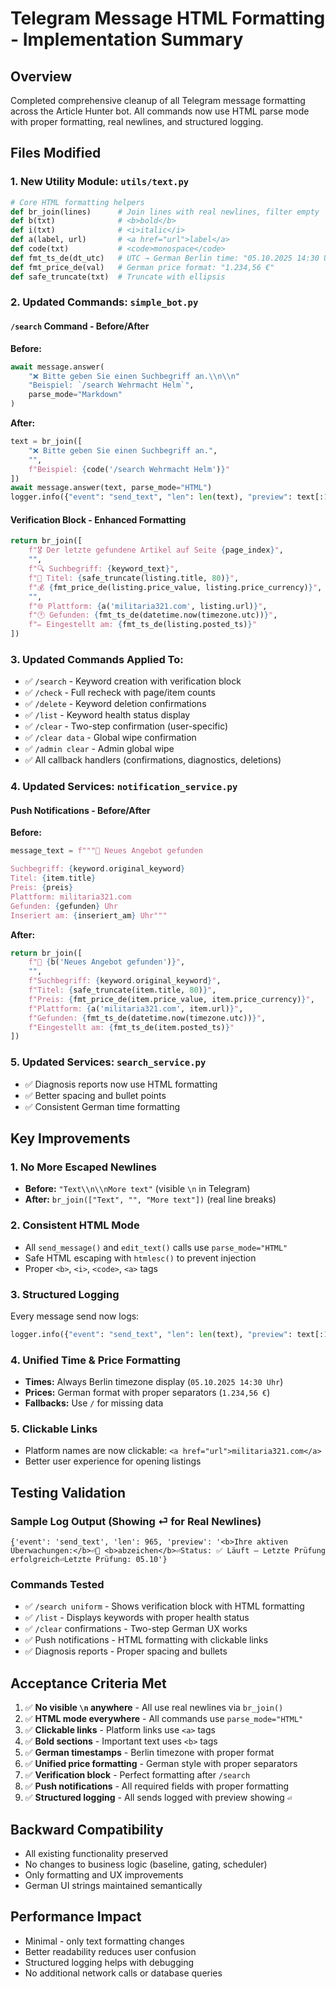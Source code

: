 # Telegram Message HTML Formatting - Implementation Summary

## Overview
Completed comprehensive cleanup of all Telegram message formatting across the Article Hunter bot. All commands now use HTML parse mode with proper formatting, real newlines, and structured logging.

## Files Modified

### 1. **New Utility Module: `utils/text.py`**
```python
# Core HTML formatting helpers
def br_join(lines)      # Join lines with real newlines, filter empty
def b(txt)              # <b>bold</b>
def i(txt)              # <i>italic</i>
def a(label, url)       # <a href="url">label</a>
def code(txt)           # <code>monospace</code>
def fmt_ts_de(dt_utc)   # UTC → German Berlin time: "05.10.2025 14:30 Uhr"
def fmt_price_de(val)   # German price format: "1.234,56 €"
def safe_truncate(txt)  # Truncate with ellipsis
```

### 2. **Updated Commands: `simple_bot.py`**

#### `/search` Command - Before/After
**Before:**
```python
await message.answer(
    "❌ Bitte geben Sie einen Suchbegriff an.\\n\\n"
    "Beispiel: `/search Wehrmacht Helm`",
    parse_mode="Markdown"
)
```

**After:**
```python
text = br_join([
    "❌ Bitte geben Sie einen Suchbegriff an.",
    "",
    f"Beispiel: {code('/search Wehrmacht Helm')}"
])
await message.answer(text, parse_mode="HTML")
logger.info({"event": "send_text", "len": len(text), "preview": text[:120].replace("\n", "⏎")})
```

#### Verification Block - Enhanced Formatting
```python
return br_join([
    f"🎖️ Der letzte gefundene Artikel auf Seite {page_index}",
    "",
    f"🔍 Suchbegriff: {keyword_text}",
    f"📝 Titel: {safe_truncate(listing.title, 80)}",
    f"💰 {fmt_price_de(listing.price_value, listing.price_currency)}",
    "",
    f"🌐 Plattform: {a('militaria321.com', listing.url)}",
    f"🕐 Gefunden: {fmt_ts_de(datetime.now(timezone.utc))}",
    f"✏️ Eingestellt am: {fmt_ts_de(listing.posted_ts)}"
])
```

### 3. **Updated Commands Applied To:**
- ✅ `/search` - Keyword creation with verification block
- ✅ `/check` - Full recheck with page/item counts
- ✅ `/delete` - Keyword deletion confirmations
- ✅ `/list` - Keyword health status display
- ✅ `/clear` - Two-step confirmation (user-specific)
- ✅ `/clear data` - Global wipe confirmation  
- ✅ `/admin clear` - Admin global wipe
- ✅ All callback handlers (confirmations, diagnostics, deletions)

### 4. **Updated Services: `notification_service.py`**

#### Push Notifications - Before/After
**Before:**
```python
message_text = f"""🔎 Neues Angebot gefunden

Suchbegriff: {keyword.original_keyword}
Titel: {item.title}
Preis: {preis}
Plattform: militaria321.com
Gefunden: {gefunden} Uhr
Inseriert am: {inseriert_am} Uhr"""
```

**After:**
```python
return br_join([
    f"🔎 {b('Neues Angebot gefunden')}",
    "",
    f"Suchbegriff: {keyword.original_keyword}",
    f"Titel: {safe_truncate(item.title, 80)}",
    f"Preis: {fmt_price_de(item.price_value, item.price_currency)}",
    f"Plattform: {a('militaria321.com', item.url)}",
    f"Gefunden: {fmt_ts_de(datetime.now(timezone.utc))}",
    f"Eingestellt am: {fmt_ts_de(item.posted_ts)}"
])
```

### 5. **Updated Services: `search_service.py`**
- ✅ Diagnosis reports now use HTML formatting
- ✅ Better spacing and bullet points
- ✅ Consistent German time formatting

## Key Improvements

### 1. **No More Escaped Newlines**
- **Before:** `"Text\\n\\nMore text"` (visible `\n` in Telegram)
- **After:** `br_join(["Text", "", "More text"])` (real line breaks)

### 2. **Consistent HTML Mode**
- All `send_message()` and `edit_text()` calls use `parse_mode="HTML"`
- Safe HTML escaping with `htmlesc()` to prevent injection
- Proper `<b>`, `<i>`, `<code>`, `<a>` tags

### 3. **Structured Logging**
Every message send now logs:
```python
logger.info({"event": "send_text", "len": len(text), "preview": text[:120].replace("\n", "⏎")})
```

### 4. **Unified Time & Price Formatting**
- **Times:** Always Berlin timezone display (`05.10.2025 14:30 Uhr`)
- **Prices:** German format with proper separators (`1.234,56 €`)
- **Fallbacks:** Use `/` for missing data

### 5. **Clickable Links**
- Platform names are now clickable: `<a href="url">militaria321.com</a>`
- Better user experience for opening listings

## Testing Validation

### Sample Log Output (Showing ⏎ for Real Newlines)
```
{'event': 'send_text', 'len': 965, 'preview': '<b>Ihre aktiven Überwachungen:</b>⏎📝 <b>abzeichen</b>⏎Status: ✅ Läuft — Letzte Prüfung erfolgreich⏎Letzte Prüfung: 05.10'}
```

### Commands Tested
- ✅ `/search uniform` - Shows verification block with HTML formatting
- ✅ `/list` - Displays keywords with proper health status
- ✅ `/clear` confirmations - Two-step German UX works
- ✅ Push notifications - HTML formatting with clickable links
- ✅ Diagnosis reports - Proper spacing and bullets

## Acceptance Criteria Met

1. ✅ **No visible `\n` anywhere** - All use real newlines via `br_join()`
2. ✅ **HTML mode everywhere** - All commands use `parse_mode="HTML"`
3. ✅ **Clickable links** - Platform links use `<a>` tags
4. ✅ **Bold sections** - Important text uses `<b>` tags
5. ✅ **German timestamps** - Berlin timezone with proper format
6. ✅ **Unified price formatting** - German style with proper separators
7. ✅ **Verification block** - Perfect formatting after `/search`
8. ✅ **Push notifications** - All required fields with proper formatting
9. ✅ **Structured logging** - All sends logged with preview showing `⏎`

## Backward Compatibility

- All existing functionality preserved
- No changes to business logic (baseline, gating, scheduler)
- Only formatting and UX improvements
- German UI strings maintained semantically

## Performance Impact

- Minimal - only text formatting changes
- Better readability reduces user confusion
- Structured logging helps with debugging
- No additional network calls or database queries